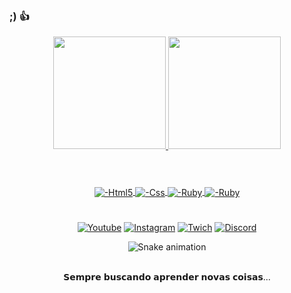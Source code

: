 ### ;) 👍

<div align="center">
  <a href="https://github.com/nhzin404">
  <img height="180em" src="https://github-readme-stats.vercel.app/api?username=nhzin404&show_icons=true&theme=tokyonight&include_all_commits=true&count_private=true"/>
  <img height="180em" src="https://github-readme-stats.vercel.app/api/top-langs/?username=nhzin404&layout=compact&langs_count=7&theme=tokyonight"/>

#
<div style="display: inline_block"><br>
  <img align="center" alt="-Html5"src="https://img.shields.io/badge/HTML-239120?style=for-the-badge&logo=html5&logoColor=white"> 
  <img align="center" alt="-Css"src="https://img.shields.io/badge/CSS-239120?&style=for-the-badge&logo=css3&logoColor=white"> 
  <img align="center" alt="-Ruby"src="https://img.shields.io/badge/Ruby-CC342D?style=for-the-badge&logo=ruby&logoColor=white">
   <img align="center" alt="-Ruby"src="https://img.shields.io/badge/Shell_Script-121011?style=for-the-badge&logo=gnu-bash&logoColor=white">
</div>

#
[![Youtube](https://img.shields.io/badge/YouTube-FF0000?style=for-the-badge&logo=youtube&logoColor=white)](https://www.youtube.com/channel/UCam-C_J7V2E80bQub3EO2qw)
[![Instagram](https://img.shields.io/badge/Instagram-E4405F?style=for-the-badge&logo=instagram&logoColor=white)](https://instagram.com/nh1x__?igshid=YmMyMTA2M2Y=)
[![Twich](https://img.shields.io/badge/Twitch-9146FF?style=for-the-badge&logo=twitch&logoColor=white)](https://www.twitch.tv/nhzin085)
[![Discord](https://img.shields.io/badge/Discord-7289DA?style=for-the-badge&logo=discord&logoColor=white)](discordapp.com/users/367633466382352384)

![Snake animation](https://github.com/nhzin404/nhzin404/blob/output/github-contribution-grid-snake.svg)
    
<div><br/>
𝗦𝗲𝗺𝗽𝗿𝗲 𝗯𝘂𝘀𝗰𝗮𝗻𝗱𝗼 𝗮𝗽𝗿𝗲𝗻𝗱𝗲𝗿 𝗻𝗼𝘃𝗮𝘀 𝗰𝗼𝗶𝘀𝗮𝘀...
